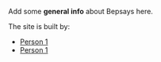 
Add some **general info** about Bepsays here.

The site is built by:

* [Person 1](https://example.com)
* [Person 1](https://example.com)

